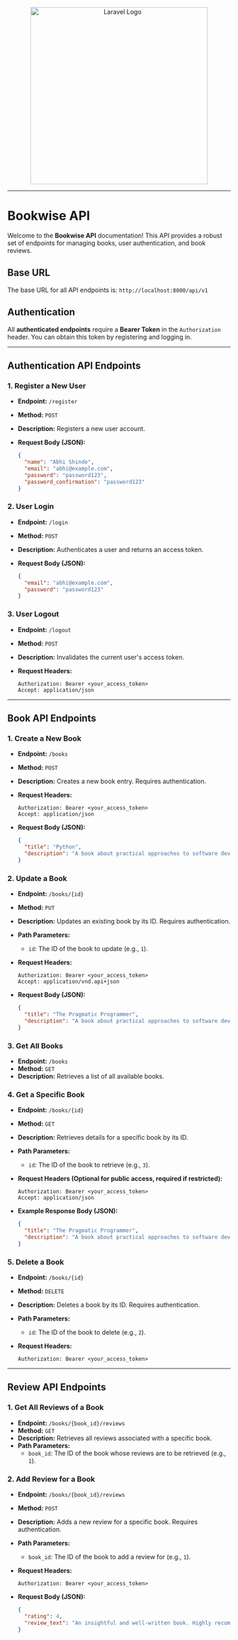 <p align="center"><a href="https://laravel.com" target="_blank"><img src="https://raw.githubusercontent.com/laravel/art/master/logo-lockup/5%20SVG/2%20CMYK/1%20Full%20Color/laravel-logolockup-cmyk-red.svg" width="400" alt="Laravel Logo"></a></p>


-----

# Bookwise API

Welcome to the **Bookwise API** documentation\! This API provides a robust set of endpoints for managing books, user authentication, and book reviews.

## Base URL

The base URL for all API endpoints is: `http://localhost:8000/api/v1`

## Authentication

All **authenticated endpoints** require a **Bearer Token** in the `Authorization` header. You can obtain this token by registering and logging in.

-----

## Authentication API Endpoints

### 1\. Register a New User

  * **Endpoint:** `/register`

  * **Method:** `POST`

  * **Description:** Registers a new user account.

  * **Request Body (JSON):**

    ```json
    {
      "name": "Abhi Shinde",
      "email": "abhi@example.com",
      "password": "password123",
      "password_confirmation": "password123"
    }
    ```

### 2\. User Login

  * **Endpoint:** `/login`

  * **Method:** `POST`

  * **Description:** Authenticates a user and returns an access token.

  * **Request Body (JSON):**

    ```json
    {
      "email": "abhi@example.com",
      "password": "password123"
    }
    ```

### 3\. User Logout

  * **Endpoint:** `/logout`

  * **Method:** `POST`

  * **Description:** Invalidates the current user's access token.

  * **Request Headers:**

    ```
    Authorization: Bearer <your_access_token>
    Accept: application/json
    ```

-----

## Book API Endpoints

### 1\. Create a New Book

  * **Endpoint:** `/books`

  * **Method:** `POST`

  * **Description:** Creates a new book entry. Requires authentication.

  * **Request Headers:**

    ```
    Authorization: Bearer <your_access_token>
    Accept: application/json
    ```

  * **Request Body (JSON):**

    ```json
    {
      "title": "Python",
      "description": "A book about practical approaches to software development and programming best practices by Abhi Shinde"
    }
    ```

### 2\. Update a Book

  * **Endpoint:** `/books/{id}`

  * **Method:** `PUT`

  * **Description:** Updates an existing book by its ID. Requires authentication.

  * **Path Parameters:**

      * `id`: The ID of the book to update (e.g., `1`).

  * **Request Headers:**

    ```
    Authorization: Bearer <your_access_token>
    Accept: application/vnd.api+json
    ```

  * **Request Body (JSON):**

    ```json
    {
      "title": "The Pragmatic Programmer",
      "description": "A book about practical approaches to software development and programming best practices with Mr.Yash Shinde"
    }
    ```

### 3\. Get All Books

  * **Endpoint:** `/books`
  * **Method:** `GET`
  * **Description:** Retrieves a list of all available books.

### 4\. Get a Specific Book

  * **Endpoint:** `/books/{id}`

  * **Method:** `GET`

  * **Description:** Retrieves details for a specific book by its ID.

  * **Path Parameters:**

      * `id`: The ID of the book to retrieve (e.g., `3`).

  * **Request Headers (Optional for public access, required if restricted):**

    ```
    Authorization: Bearer <your_access_token>
    Accept: application/json
    ```

  * **Example Response Body (JSON):**

    ```json
    {
      "title": "The Pragmatic Programmer",
      "description": "A book about practical approaches to software development and programming best practices."
    }
    ```

### 5\. Delete a Book

  * **Endpoint:** `/books/{id}`

  * **Method:** `DELETE`

  * **Description:** Deletes a book by its ID. Requires authentication.

  * **Path Parameters:**

      * `id`: The ID of the book to delete (e.g., `2`).

  * **Request Headers:**

    ```
    Authorization: Bearer <your_access_token>
    ```

-----

## Review API Endpoints

### 1\. Get All Reviews of a Book

  * **Endpoint:** `/books/{book_id}/reviews`
  * **Method:** `GET`
  * **Description:** Retrieves all reviews associated with a specific book.
  * **Path Parameters:**
      * `book_id`: The ID of the book whose reviews are to be retrieved (e.g., `1`).

### 2\. Add Review for a Book

  * **Endpoint:** `/books/{book_id}/reviews`

  * **Method:** `POST`

  * **Description:** Adds a new review for a specific book. Requires authentication.

  * **Path Parameters:**

      * `book_id`: The ID of the book to add a review for (e.g., `1`).

  * **Request Headers:**

    ```
    Authorization: Bearer <your_access_token>
    ```

  * **Request Body (JSON):**

    ```json
    {
      "rating": 4,
      "review_text": "An insightful and well-written book. Highly recommended!"
    }
    ```
